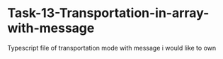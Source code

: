 # Task-13-Transportation-in-array-with-message
Typescript file of transportation mode with message i would like to own
